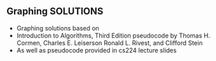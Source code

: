 ## Graphing SOLUTIONS
* Graphing solutions based on
* Introduction to Algorithms, Third Edition pseudocode by Thomas H. Cormen,
  Charles E. Leiserson
  Ronald L. Rivest, and
  Clifford Stein
* As well as pseudocode provided in cs224 lecture slides